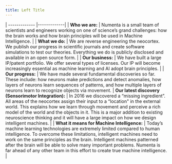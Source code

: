 ```yaml
---
title: Left Title
---
```



| ------------- |-------------| 
| **Who we are:**      | Numenta is a small team of scientists and engineers working on one of science’s grand challenges: how the brain works and how brain principles will be used in Machine Intelligence. |
| **What we do:**       | We are reverse engineering the neocortex. We publish our progress in scientific journals and create software simulations to test our theories. Everything we do is publicly disclosed and available in an open source form.     |
| **Our business:**  | We have built a large IP/patent portfolio. We offer several types of licenses. Our IP will become increasingly essential as machine learning and AI adopt brain principles.     |
| **Our progress:**   | We have made several fundamental discoveries so far. These include: how neurons make predictions and detect anomalies, how layers of neurons learn sequences of patterns, and how multiple layers of neurons learn to recognize objects via movement.
| **Our latest discovery (Sensorimotor Integration):** | In 2016 we discovered a “missing ingredient”. All areas of the neocortex assign their input to a “location" in the external world. This explains how we learn through movement and perceive a rich model of the world and the objects in it. This is a major addition to existing neuroscience thinking and it will have a large impact on how we design intelligent machines.     |
| **What it means for Machine Intelligence:** | Today’s machine learning technologies are extremely limited compared to human intelligence. To overcome these limitations, intelligent machines need to work on the same principles as the brain. Intelligent machines patterned after the brain will be able to solve many important problems. Numenta is far ahead of any other team in this effort to create true machine intelligence.    |



